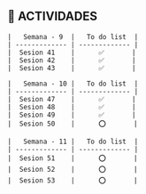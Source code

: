 ## 📌 ACTIVIDADES


    |   Semana - 9  |   To do list  |
    | ------------- | ------------- |
    |  Sesion 41    |      ✅       |
    |  Sesion 42    |      ✅       |
    |  Sesion 43    |      ✅       |
 
    |   Semana - 10 |   To do list  |
    | ------------- | ------------- |
    |  Sesion 47    |      ✅       |
    |  Sesion 48    |      ✅       |
    |  Sesion 49    |      ✅       | 
    |  Sesion 50    |      ⭕       | 

    |   Semana - 11 |   To do list  |
    | ------------- | ------------- |
    |  Sesion 51    |      ⭕       |
    |  Sesion 52    |      ⭕       |
    |  Sesion 53    |      ⭕       | 
